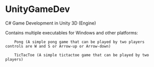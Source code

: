 # UnityGameDev
 C# Game Development in Unity 3D (Engine)

  Contains multiple executables for Windows and other platforms:

        Pong (A simple pong game that can be played by two players controls are W and S or Arrow-up or Arrow-down)

        TicTacToe (A simple tictactoe game that can be played by two players)
